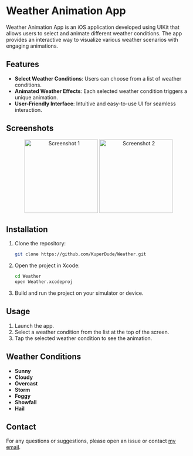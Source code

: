 # Weather Animation App

Weather Animation App is an iOS application developed using UIKit that allows users to select and animate different weather conditions. The app provides an interactive way to visualize various weather scenarios with engaging animations.

## Features

- **Select Weather Conditions**: Users can choose from a list of weather conditions.
- **Animated Weather Effects**: Each selected weather condition triggers a unique animation.
- **User-Friendly Interface**: Intuitive and easy-to-use UI for seamless interaction.

## Screenshots
<p align="center">
  <img src="https://github.com/user-attachments/assets/fb409d3d-e14c-4ad1-bcb5-d586efcce970" width="200" alt="Screenshot 1">
  <img src="https://github.com/user-attachments/assets/775e7dca-e04d-49ac-9837-3775d8d1616b" width="200" alt="Screenshot 2">
</p>

## Installation

1. Clone the repository:
    ```sh
    git clone https://github.com/KuperDude/Weather.git
    ```
2. Open the project in Xcode:
    ```sh
    cd Weather
    open Weather.xcodeproj
    ```
3. Build and run the project on your simulator or device.

## Usage

1. Launch the app.
2. Select a weather condition from the list at the top of the screen.
3. Tap the selected weather condition to see the animation.

## Weather Conditions

- **Sunny**
- **Cloudy**
- **Overcast**
- **Storm**
- **Foggy**
- **Showfall**
- **Hail**

## Contact

For any questions or suggestions, please open an issue or contact [my email](fieldsdev06@gmail.com).

